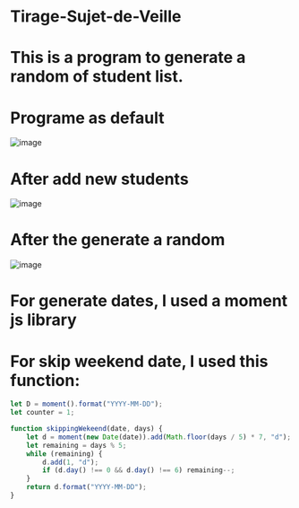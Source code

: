 # Tirage-Sujet-de-Veille

# This is a program to generate a random of student list.

# Programe as default
![image](https://user-images.githubusercontent.com/93975488/192659332-607e3f91-0e78-47a1-906b-a86adb2e6f5b.png)

# After add new students
![image](https://user-images.githubusercontent.com/93975488/192659401-74d86501-91fc-41b8-8bed-9b740ff30da2.png)

# After the generate a random
![image](https://user-images.githubusercontent.com/93975488/192659467-d6d104ec-7f51-46d7-b192-47d88d31ce8e.png)

# For generate dates, I used a moment js library

# For skip weekend date, I used this function:
```javascript
let D = moment().format("YYYY-MM-DD");
let counter = 1;

function skippingWekeend(date, days) {
    let d = moment(new Date(date)).add(Math.floor(days / 5) * 7, "d");
    let remaining = days % 5;
    while (remaining) {
        d.add(1, "d");
        if (d.day() !== 0 && d.day() !== 6) remaining--;
    }
    return d.format("YYYY-MM-DD");
}
```
